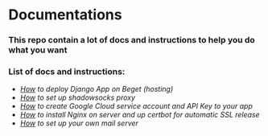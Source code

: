 # Documentations

### This repo contain a lot of docs and instructions to help you do what you want

### List of docs and instructions:

- _[How](./BegetDjango) to deploy Django App on Beget (hosting)_
- _[How](./ShadowsocksInstallaiton) to set up shadowsocks proxy_
- _[How](./GetGoogleAPIKey) to create Google Cloud service account and API Key to your app_
- _[How](./NginxSSL) to install Nginx on server and up certbot for automatic SSL release_
- _[How](./MailServer) to set up your own mail server_

